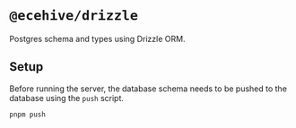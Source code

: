 # `@ecehive/drizzle`

Postgres schema and types using Drizzle ORM.

## Setup

Before running the server, the database schema needs to be pushed to the database using the `push` script.

```
pnpm push
```
